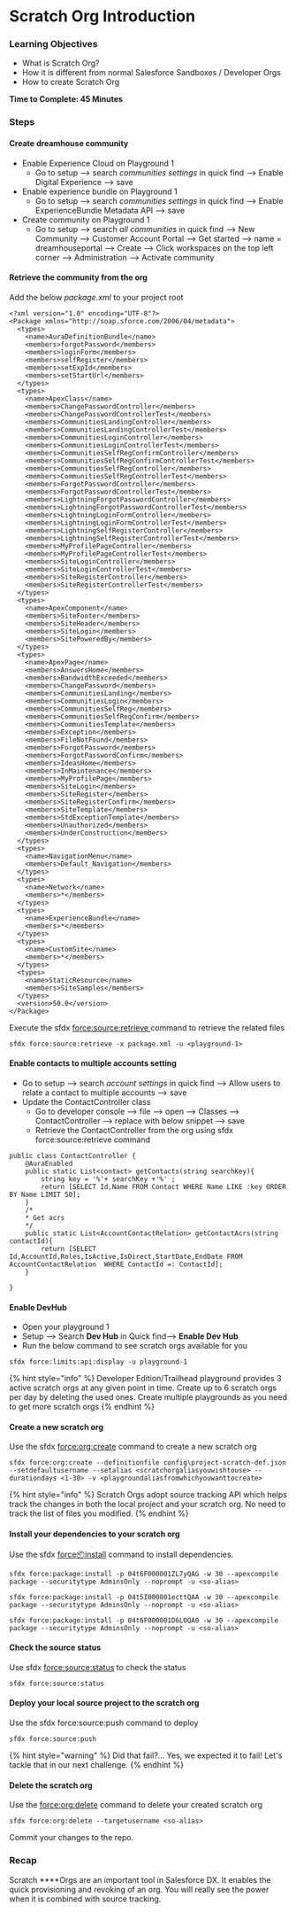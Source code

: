 # Scratch Org Introduction

### Learning Objectives

* What is Scratch Org?
* How it is different from normal Salesforce Sandboxes / Developer Orgs
* How to create Scratch Org

**Time to Complete: 45 Minutes**

### **Steps** 

#### **Create dreamhouse community**

* Enable Experience Cloud on Playground 1
  * Go to setup --&gt; search _communities settings_ in quick find --&gt; Enable Digital Experience --&gt; save
* Enable experience bundle on Playground 1
  * Go to setup --&gt; search _communities settings_ in quick find --&gt; Enable ExperienceBundle Metadata API --&gt; save
* Create community on Playground 1
  * Go to setup --&gt; search _all communities_ in quick find --&gt; New Community --&gt; Customer Account Portal --&gt; Get started --&gt; name = dreamhouseportal --&gt; Create --&gt; Click workspaces on the top left corner --&gt; Administration --&gt; Activate community

#### **Retrieve the community from the org**

Add the below _package.xml_ to your project root

```text
<?xml version="1.0" encoding="UTF-8"?>
<Package xmlns="http://soap.sforce.com/2006/04/metadata">
  <types>
    <name>AuraDefinitionBundle</name>
    <members>forgotPassword</members>
    <members>loginForm</members>
    <members>selfRegister</members>
    <members>setExpId</members>
    <members>setStartUrl</members>
  </types>
  <types>
    <name>ApexClass</name>
    <members>ChangePasswordController</members>
    <members>ChangePasswordControllerTest</members>
    <members>CommunitiesLandingController</members>
    <members>CommunitiesLandingControllerTest</members>
    <members>CommunitiesLoginController</members>
    <members>CommunitiesLoginControllerTest</members>
    <members>CommunitiesSelfRegConfirmController</members>
    <members>CommunitiesSelfRegConfirmControllerTest</members>
    <members>CommunitiesSelfRegController</members>
    <members>CommunitiesSelfRegControllerTest</members>
    <members>ForgotPasswordController</members>
    <members>ForgotPasswordControllerTest</members>
    <members>LightningForgotPasswordController</members>
    <members>LightningForgotPasswordControllerTest</members>
    <members>LightningLoginFormController</members>
    <members>LightningLoginFormControllerTest</members>
    <members>LightningSelfRegisterController</members>
    <members>LightningSelfRegisterControllerTest</members>
    <members>MyProfilePageController</members>
    <members>MyProfilePageControllerTest</members>
    <members>SiteLoginController</members>
    <members>SiteLoginControllerTest</members>
    <members>SiteRegisterController</members>
    <members>SiteRegisterControllerTest</members>
  </types>
  <types>
    <name>ApexComponent</name>
    <members>SiteFooter</members>
    <members>SiteHeader</members>
    <members>SiteLogin</members>
    <members>SitePoweredBy</members>
  </types>
  <types>
    <name>ApexPage</name>
    <members>AnswersHome</members>
    <members>BandwidthExceeded</members>
    <members>ChangePassword</members>
    <members>CommunitiesLanding</members>
    <members>CommunitiesLogin</members>
    <members>CommunitiesSelfReg</members>
    <members>CommunitiesSelfRegConfirm</members>
    <members>CommunitiesTemplate</members>
    <members>Exception</members>
    <members>FileNotFound</members>
    <members>ForgotPassword</members>
    <members>ForgotPasswordConfirm</members>
    <members>IdeasHome</members>
    <members>InMaintenance</members>
    <members>MyProfilePage</members>
    <members>SiteLogin</members>
    <members>SiteRegister</members>
    <members>SiteRegisterConfirm</members>
    <members>SiteTemplate</members>
    <members>StdExceptionTemplate</members>
    <members>Unauthorized</members>
    <members>UnderConstruction</members>
  </types>
  <types>
    <name>NavigationMenu</name>
    <members>Default_Navigation</members>
  </types>
  <types>
    <name>Network</name>
    <members>*</members>
  </types>
  <types>
    <name>ExperienceBundle</name>
    <members>*</members>
  </types>
  <types>
    <name>CustomSite</name>
    <members>*</members>
  </types>
  <types>
    <name>StaticResource</name>
    <members>SiteSamples</members>
  </types>
  <version>50.0</version>
</Package>
```

Execute the sfdx [force:source:retrieve ](https://developer.salesforce.com/docs/atlas.en-us.sfdx_cli_reference.meta/sfdx_cli_reference/cli_reference_force_source.htm#cli_reference_retrieve)command to retrieve the related files 

```text
sfdx force:source:retrieve -x package.xml -u <playground-1>
```

#### Enable contacts to multiple accounts setting

* Go to setup --&gt; search _account settings_ in quick find --&gt; Allow users to relate a contact to multiple accounts --&gt; save
* Update the ContactController class
  * Go to developer console --&gt; file --&gt; open --&gt; Classes --&gt; ContactController --&gt; replace with below snippet --&gt; save
  * Retrieve the ContactController from the org using sfdx force:source:retrieve command

```text
public class ContactController {
    @AuraEnabled
    public static List<contact> getContacts(string searchKey){
        string key = '%'+ searchKey +'%' ;
        return [SELECT Id,Name FROM Contact WHERE Name LIKE :key ORDER BY Name LIMIT 50];
    }
    /*
    * Get acrs
    */
    public static List<AccountContactRelation> getContactAcrs(string contactId){
        return [SELECT Id,AccountId,Roles,IsActive,IsDirect,StartDate,EndDate FROM AccountContactRelation  WHERE ContactId =: ContactId];
    }

}
```

#### Enable DevHub

* Open your playground 1
* Setup --&gt; Search **Dev Hub** in Quick find--&gt; **Enable Dev Hub**
* Run the below command to see scratch orgs available for you

```text
sfdx force:limits:api:display -u playground-1
```

{% hint style="info" %}
Developer Edition/Trailhead playground provides 3 active scratch orgs at any given point in time. Create up to 6 scratch orgs per day by deleting the used ones. Create multiple playgrounds as you need to get more scratch orgs
{% endhint %}

#### Create a new scratch org

Use the sfdx [force:org:create](https://developer.salesforce.com/docs/atlas.en-us.sfdx_cli_reference.meta/sfdx_cli_reference/cli_reference_force_org.htm#cli_reference_create) command to create a new scratch org

```text
sfdx force:org:create --definitionfile config\project-scratch-def.json --setdefaultusername --setalias <scratchorgaliasyouwishtouse> --durationdays <1-30> -v <playgroundaliasfromwhichyouwanttocreate>
```

{% hint style="info" %}
Scratch Orgs adopt source tracking API which helps track the changes in both the local project and your scratch org. No need to track the list of files you modified. 
{% endhint %}

#### Install your dependencies to your scratch org

Use the sfdx [force:package:install](https://developer.salesforce.com/docs/atlas.en-us.sfdx_cli_reference.meta/sfdx_cli_reference/cli_reference_force_package.htm#cli_reference_version_list) command to install dependencies. 

```text
sfdx force:package:install -p 04t6F000001ZL7yQAG -w 30 --apexcompile package --securitytype AdminsOnly --noprompt -u <so-alias>

sfdx force:package:install -p 04t5I000001ecttQAA -w 30 --apexcompile package --securitytype AdminsOnly --noprompt -u <so-alias>

sfdx force:package:install -p 04t6F000001D6LOQA0 -w 30 --apexcompile package --securitytype AdminsOnly --noprompt -u <so-alias>
```

#### Check the source status

Use sfdx [force:source:status](https://developer.salesforce.com/docs/atlas.en-us.sfdx_cli_reference.meta/sfdx_cli_reference/cli_reference_force_source.htm#cli_reference_status) to check the status 

```text
sfdx force:source:status
```

#### Deploy your local source project to the scratch org

Use the sfdx force:source:push command to deploy

```text
sfdx force:source:push

```

{% hint style="warning" %}
Did that fail?... Yes, we expected it to fail! Let's tackle that in our next challenge. 
{% endhint %}

#### Delete the scratch org 

Use the [force:org:delete](https://developer.salesforce.com/docs/atlas.en-us.sfdx_cli_reference.meta/sfdx_cli_reference/cli_reference_force_org.htm#cli_reference_delete) command to delete your created scratch org

```text
sfdx force:org:delete --targetusername <so-alias>
```

Commit your changes to the repo. 

### **Recap**

Scratch ****Orgs are an important tool in Salesforce DX. It enables the quick provisioning and revoking of an org. You will really see the power when it is combined with source tracking.

